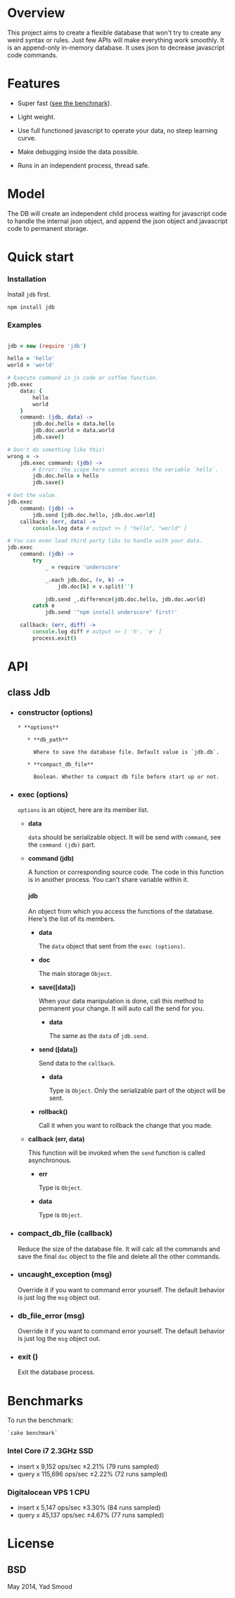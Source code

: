 # Overview

This project aims to create a flexible database that won't try to create any weird syntax or rules.
Just few APIs will make everything work smoothly.
It is an append-only in-memory database.
It uses json to decrease javascript code commands.

# Features

* Super fast ([see the benchmark](#benchmarks)).

* Light weight.

* Use full functioned javascript to operate your data, no steep learning curve.

* Make debugging inside the data possible.

* Runs in an independent process, thread safe.


# Model

The DB will create an independent child process waiting for javascript code to handle the internal json
object, and append the json object and javascript code to permanent storage.


# Quick start

### Installation

Install `jdb` first.

    npm install jdb

### Examples

```coffeescript

jdb = new (require 'jdb')

hello = 'hello'
world = 'world'

# Execute command in js code or coffee function.
jdb.exec
    data: {
        hello
        world
    }
    command: (jdb, data) ->
        jdb.doc.hello = data.hello
        jdb.doc.world = data.world
        jdb.save()

# Don't do something like this!
wrong = ->
    jdb.exec command: (jdb) ->
        # Error: the scope here cannot access the variable `hello`.
        jdb.doc.hello = hello
        jdb.save()

# Get the value.
jdb.exec
    command: (jdb) ->
        jdb.send [jdb.doc.hello, jdb.doc.world]
    callback: (err, data) ->
        console.log data # output >> [ "hello", "world" ]

# You can even load third party libs to handle with your data.
jdb.exec
    command: (jdb) ->
        try
            _ = require 'underscore'

            _.each jdb.doc, (v, k) ->
                jdb.doc[k] = v.split('')

            jdb.send _.difference(jdb.doc.hello, jdb.doc.world)
        catch e
            jdb.send '"npm install underscore" first!'

    callback: (err, diff) ->
        console.log diff # output >> [ 'h', 'e' ]
        process.exit()

```


# API

## class Jdb

* ### constructor (options)

      * **options**

         * **db_path**

           Where to save the database file. Default value is `jdb.db`.

         * **compact_db_file**

           Boolean. Whether to compact db file before start up or not.

* ### exec (options)

  `options` is an object, here are its member list.

  * **data**

      `data` should be serializable object. It will be send with `command`, see the `command (jdb)` part.

  * **command (jdb)**

      A function or corresponding source code.
      The code in this function is in another process.
      You can't share variable within it.

      #### jdb

      An object from which you access the functions of the database. Here's the list of its members.

      * **data**

         The `data` object that sent from the `exec (options)`.

      * **doc**

         The main storage `Object`.

      * **save([data])**

         When your data manipulation is done, call this method to permanent your change. It will auto call the send for you.

         * **data**

             The same as the `data` of `jdb.send`.

      * **send ([data])**

         Send data to the `callback`.

         * **data**

             Type is `Object`. Only the serializable part of the object will be sent.

      * **rollback()**

         Call it when you want to rollback the change that you made.

  * **callback (err, data)**

     This function will be invoked when the `send` function is called asynchronous.

      * **err**

         Type is `Object`.

      * **data**

         Type is `Object`.


* ### compact_db_file (callback)

  Reduce the size of the database file. It will calc all the commands and save the final `doc` object to the file and delete all the other commands.

* ### uncaught_exception (msg)
  Override it if you want to command error yourself. The default behavior is just log the `msg` object out.

* ### db_file_error (msg)
  Override it if you want to command error yourself. The default behavior is just log the `msg` object out.

* ### exit ()
  Exit the database process.


# Benchmarks <a name='benchmarks'></a>

To run the benchmark:

    `cake benchmark`

### Intel Core i7 2.3GHz SSD

* insert x 9,152 ops/sec ±2.21% (79 runs sampled)
* query x 115,696 ops/sec ±2.22% (72 runs sampled)

### Digitalocean VPS 1 CPU

* insert x 5,147 ops/sec ±3.30% (84 runs sampled)
* query x 45,137 ops/sec ±4.67% (77 runs sampled)

# License

## BSD

May 2014, Yad Smood
